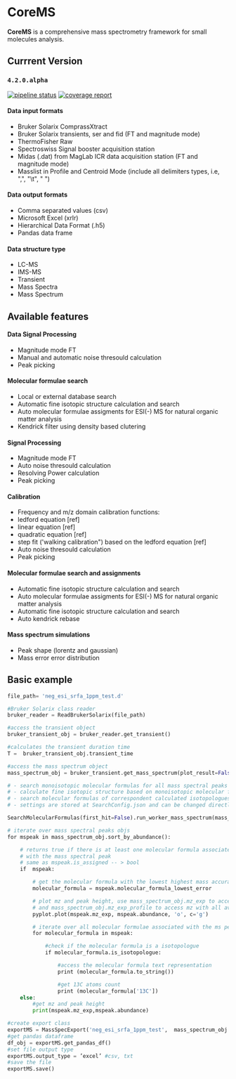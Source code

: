 
# CoreMS

**CoreMS** is a comprehensive mass spectrometry framework for small molecules analysis.

## Currrent Version

### `4.2.0.alpha`

[![pipeline status](https://gitlab.pnnl.gov/mass-spectrometry/corems/badges/master/pipeline.svg)](https://gitlab.pnnl.gov/corilo/corems/commits/master) [![coverage report](https://gitlab.pnnl.gov/mass-spectrometry/corems/badges/master/coverage.svg)](https://gitlab.pnnl.gov/corilo/corems/commits/master)

#### Data input formats

- Bruker Solarix ComprassXtract
- Bruker Solarix transients, ser and fid (FT and magnitude mode)
- ThermoFisher Raw
- Spectroswiss Signal booster acquisition station
- Midas (.dat) from MagLab ICR data acquisition station (FT and magnitude mode)
- Masslist in Profile and Centroid Mode (include all delimiters types, i.e, ",", "\t", "  ")

#### Data output formats

- Comma separated values (csv)
- Microsoft Excel (xrlr)
- Hierarchical Data Format (.h5)
- Pandas data frame

#### Data structure type

- LC-MS
- IMS-MS
- Transient
- Mass Spectra
- Mass Spectrum

## Available features

#### Data Signal Processing

- Magnitude mode FT
- Manual and automatic noise thresould calculation
- Peak picking

#### Molecular formulae search

- Local or external database search
- Automatic fine isotopic structure calculation and search
- Auto molecular formulae assigments for ESI(-) MS for natural organic matter analysis
- Kendrick filter using density based clutering

#### Signal Processing

- Magnitude mode FT
- Auto noise thresould calculation
- Resolving Power calculation
- Peak picking

#### Calibration

- Frequency and m/z domain calibration functions:
- ledford equation [ref]
- linear equation [ref]
- quadratic equation [ref]
- step fit ('walking calibration") based on the ledford equation [ref]
- Auto noise thresould calculation
- Peak picking

#### Molecular formulae search and assignments

- Automatic fine isotopic structure calculation and search
- Auto molecular formulae assigments for ESI(-) MS for natural organic matter analysis
- Automatic fine isotopic structure calculation and search
- Auto kendrick rebase

#### Mass spectrum simulations

- Peak shape (lorentz and gaussian)
- Mass error error distribution

## Basic example

```python
file_path= 'neg_esi_srfa_1ppm_test.d'

#Bruker Solarix class reader
bruker_reader = ReadBrukerSolarix(file_path)

#access the transient object
bruker_transient_obj = bruker_reader.get_transient()

#calculates the transient duration time
T =  bruker_transient_obj.transient_time

#access the mass spectrum object
mass_spectrum_obj = bruker_transient.get_mass_spectrum(plot_result=False, auto_process=True)

# - search monoisotopic molecular formulas for all mass spectral peaks
# - calculate fine isotopic structure based on monoisotopic molecular formulas found and current dynamic range
# - search molecular formulas of correspondent calculated isotopologues, 
# - settings are stored at SearchConfig.json and can be changed directly on the file or inside the framework class

SearchMolecularFormulas(first_hit=False).run_worker_mass_spectrum(mass_spectrum_obj)

# iterate over mass spectral peaks objs
for mspeak in mass_spectrum_obj.sort_by_abundance():

    # returns true if there is at least one molecular formula associated
    # with the mass spectral peak
    # same as mspeak.is_assigned -- > bool
    if  mspeak:

        # get the molecular formula with the lowest highest mass accuracy
        molecular_formula = mspeak.molecular_formula_lowest_error

        # plot mz and peak height, use mass_spectrum_obj.mz_exp to access all mz
        # and mass_spectrum_obj.mz_exp_profile to access mz with all available datapoints
        pyplot.plot(mspeak.mz_exp, mspeak.abundance, 'o', c='g')

        # iterate over all molecular formulae associated with the ms peaks obj
        for molecular_formula in mspeak:

            #check if the molecular formula is a isotopologue
            if molecular_formula.is_isotopologue:

                #access the molecular formula text representation
                print (molecular_formula.to_string())

                #get 13C atoms count
                print (molecular_formula['13C'])
    else:
        #get mz and peak height
        print(mspeak.mz_exp,mspeak.abundance)

#create export class
exportMS = MassSpecExport('neg_esi_srfa_1ppm_test',  mass_spectrum_obj.filter_by_sn())
#get pandas dataframe
df_obj = exportMS.get_pandas_df()
#set file output type
exportMS.output_type = ’excel’ #csv, txt
#save the file
exportMS.save()


```